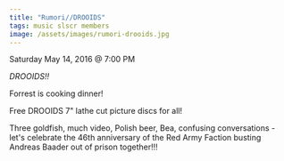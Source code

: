 ```yaml
---
title: "Rumori//DROOIDS"
tags: music slscr members
image: /assets/images/rumori-drooids.jpg
---
```


Saturday May 14, 2016 @ 7:00 PM

*DROOIDS!!*

Forrest is cooking dinner!

Free DROOIDS 7" lathe cut picture discs for all!

Three goldfish, much video, Polish beer, Bea, confusing conversations - let's
celebrate the 46th anniversary of the Red Army Faction busting Andreas Baader
out of prison together!!!
